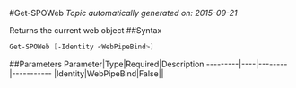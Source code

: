 #Get-SPOWeb
*Topic automatically generated on: 2015-09-21*

Returns the current web object
##Syntax
```powershell
Get-SPOWeb [-Identity <WebPipeBind>]
```


##Parameters
Parameter|Type|Required|Description
---------|----|--------|-----------
|Identity|WebPipeBind|False||
